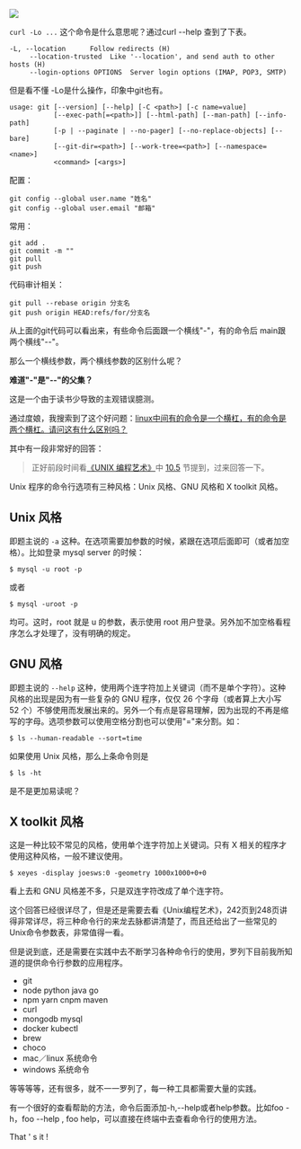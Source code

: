 ![](https://upload-images.jianshu.io/upload_images/2976869-938971c73174b5e2.png?imageMogr2/auto-orient/strip%7CimageView2/2/w/1240)

`curl -Lo ...`
这个命令是什么意思呢？通过curl --help 查到了下表。
```
-L, --location      Follow redirects (H)
     --location-trusted  Like '--location', and send auth to other hosts (H)
     --login-options OPTIONS  Server login options (IMAP, POP3, SMTP)
```
但是看不懂 -Lo是什么操作，印象中git也有。
```
usage: git [--version] [--help] [-C <path>] [-c name=value]
           [--exec-path[=<path>]] [--html-path] [--man-path] [--info-path]
           [-p | --paginate | --no-pager] [--no-replace-objects] [--bare]
           [--git-dir=<path>] [--work-tree=<path>] [--namespace=<name>]
           <command> [<args>]
```
配置：
```
git config --global user.name "姓名"
git config --global user.email "邮箱"
```
常用：
```
git add .
git commit -m ""
git pull
git push
```
代码审计相关：
```
git pull --rebase origin 分支名
git push origin HEAD:refs/for/分支名 
```

从上面的git代码可以看出来，有些命令后面跟一个横线"-"，有的命令后 main跟两个横线"--"。

那么一个横线参数，两个横线参数的区别什么呢？

**难道"-"是"--"的父集？**

这是一个由于读书少导致的主观错误臆测。

通过度娘，我搜索到了这个好问题：[linux中间有的命令是一个横杠，有的命令是两个横杠。请问这有什么区别吗？](https://segmentfault.com/q/1010000000757213)

其中有一段非常好的回答：
>正好前段时间看[《UNIX 编程艺术》][1]中 [10.5][2] 节提到，过来回答一下。

Unix 程序的命令行选项有三种风格：Unix 风格、GNU 风格和 X toolkit 风格。

## Unix 风格

即题主说的 `-a` 这种。在选项需要加参数的时候，紧跟在选项后面即可（或者加空格）。比如登录 mysql server 的时候：

    $ mysql -u root -p
或者

    $ mysql -uroot -p

均可。这时，root 就是 u 的参数，表示使用 root 用户登录。另外加不加空格看程序怎么才处理了，没有明确的规定。

## GNU 风格

即题主说的 `--help` 这种，使用两个连字符加上关键词（而不是单个字符）。这种风格的出现是因为有一些复杂的 GNU 程序，仅仅 26 个字母（或者算上大小写 52 个）不够使用而发展出来的。另外一个有点是容易理解，因为出现的不再是缩写的字母。选项参数可以使用空格分割也可以使用"="来分割。如：

    $ ls --human-readable --sort=time

如果使用 Unix 风格，那么上条命令则是

    $ ls -ht

是不是更加易读呢？

## X toolkit 风格

这是一种比较不常见的风格，使用单个连字符加上关键词。只有 X 相关的程序才使用这种风格，一般不建议使用。

    $ xeyes -display joesws:0 -geometry 1000x1000+0+0

看上去和 GNU 风格差不多，只是双连字符改成了单个连字符。

  [1]: http://book.douban.com/subject/5387401/
  [2]: http://www.faqs.org/docs/artu/ch10s05.html

这个回答已经很详尽了，但是还是需要去看《Unix编程艺术》，242页到248页讲得非常详尽，将三种命令行的来龙去脉都讲清楚了，而且还给出了一些常见的Unix命令参数表，非常值得一看。

但是说到底，还是需要在实践中去不断学习各种命令行的使用，罗列下目前我所知道的提供命令行参数的应用程序。

- git
- node python java go
- npm yarn cnpm maven
- curl
- mongodb mysql
- docker kubectl
- brew
- choco
- mac／linux 系统命令
- windows 系统命令

等等等等，还有很多，就不一一罗列了，每一种工具都需要大量的实践。

有一个很好的查看帮助的方法，命令后面添加-h,--help或者help参数。比如foo -h，foo --help , foo help，可以直接在终端中去查看命令行的使用方法。

That ' s it !